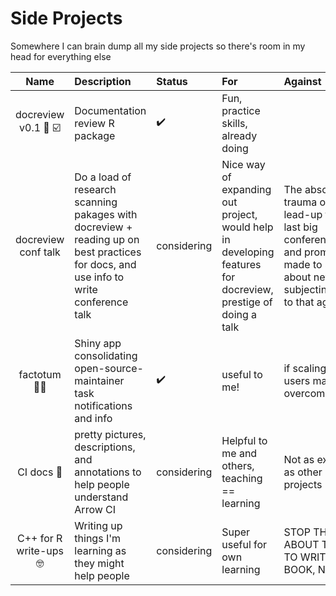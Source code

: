 # Side Projects

Somewhere I can brain dump all my side projects so there's room in my head for everything else

| Name        | Description    | Status  | For | Against |
|:-------------:|:-------------|:-----|:----------|:-----|
| docreview v0.1 :book: :ballot_box_with_check: | Documentation review R package |  :heavy_check_mark: | Fun, practice skills, already doing | |
| docreview conf talk | Do a load of research scanning pakages with docreview + reading up on best practices for docs, and use info to write conference talk | considering | Nice way of expanding out project, would help in developing features for docreview, prestige of doing a talk | The absolute trauma of the lead-up to the last big conference talk and promises made to self about never subjecting self to that again |
| factotum :man_office_worker: | Shiny app consolidating open-source-maintainer task notifications and info | :heavy_check_mark:  | useful to me! | if scaling out to users may get overcomplicated |
| CI docs :spaghetti: | pretty pictures, descriptions, and annotations to help people understand Arrow CI | considering | Helpful to me and others, teaching == learning | Not as exciting as other projects |
| C++ for R write-ups :nerd_face: | Writing up things I'm learning as they might help people | considering | Super useful for own learning | STOP THINKING ABOUT  TRYING TO WRITE A BOOK, NIC |
